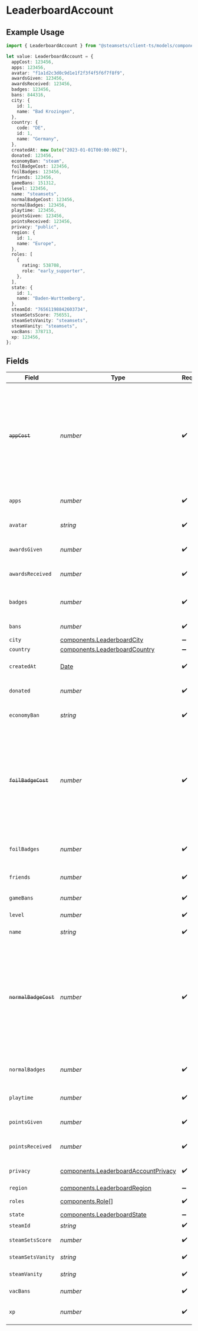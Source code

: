 # LeaderboardAccount

## Example Usage

```typescript
import { LeaderboardAccount } from "@steamsets/client-ts/models/components";

let value: LeaderboardAccount = {
  appCost: 123456,
  apps: 123456,
  avatar: "f1a1d2c3d0c9d1e1f2f3f4f5f6f7f8f9",
  awardsGiven: 123456,
  awardsReceived: 123456,
  badges: 123456,
  bans: 844316,
  city: {
    id: 1,
    name: "Bad Krozingen",
  },
  country: {
    code: "DE",
    id: 1,
    name: "Germany",
  },
  createdAt: new Date("2023-01-01T00:00:00Z"),
  donated: 123456,
  economyBan: "steam",
  foilBadgeCost: 123456,
  foilBadges: 123456,
  friends: 123456,
  gameBans: 151312,
  level: 123456,
  name: "steamsets",
  normalBadgeCost: 123456,
  normalBadges: 123456,
  playtime: 123456,
  pointsGiven: 123456,
  pointsReceived: 123456,
  privacy: "public",
  region: {
    id: 1,
    name: "Europe",
  },
  roles: [
    {
      rating: 538708,
      role: "early_supporter",
    },
  ],
  state: {
    id: 1,
    name: "Baden-Wurttemberg",
  },
  steamId: "76561198842603734",
  steamSetsScore: 756551,
  steamSetsVanity: "steamsets",
  steamVanity: "steamsets",
  vacBans: 378713,
  xp: 123456,
};
```

## Fields

| Field                                                                                                                                               | Type                                                                                                                                                | Required                                                                                                                                            | Description                                                                                                                                         | Example                                                                                                                                             |
| --------------------------------------------------------------------------------------------------------------------------------------------------- | --------------------------------------------------------------------------------------------------------------------------------------------------- | --------------------------------------------------------------------------------------------------------------------------------------------------- | --------------------------------------------------------------------------------------------------------------------------------------------------- | --------------------------------------------------------------------------------------------------------------------------------------------------- |
| ~~`appCost`~~                                                                                                                                       | *number*                                                                                                                                            | :heavy_check_mark:                                                                                                                                  | : warning: ** DEPRECATED **: This will be removed in a future release, please migrate away from it as soon as possible.<br/><br/>The cost of an app | 123456                                                                                                                                              |
| `apps`                                                                                                                                              | *number*                                                                                                                                            | :heavy_check_mark:                                                                                                                                  | The number of apps the account has                                                                                                                  | 123456                                                                                                                                              |
| `avatar`                                                                                                                                            | *string*                                                                                                                                            | :heavy_check_mark:                                                                                                                                  | The avatar hash of the account                                                                                                                      | f1a1d2c3d0c9d1e1f2f3f4f5f6f7f8f9                                                                                                                    |
| `awardsGiven`                                                                                                                                       | *number*                                                                                                                                            | :heavy_check_mark:                                                                                                                                  | The number of awards the account has                                                                                                                | 123456                                                                                                                                              |
| `awardsReceived`                                                                                                                                    | *number*                                                                                                                                            | :heavy_check_mark:                                                                                                                                  | The number of awards the account has                                                                                                                | 123456                                                                                                                                              |
| `badges`                                                                                                                                            | *number*                                                                                                                                            | :heavy_check_mark:                                                                                                                                  | The number of badges the account has                                                                                                                | 123456                                                                                                                                              |
| `bans`                                                                                                                                              | *number*                                                                                                                                            | :heavy_check_mark:                                                                                                                                  | The number of bans                                                                                                                                  |                                                                                                                                                     |
| `city`                                                                                                                                              | [components.LeaderboardCity](../../models/components/leaderboardcity.md)                                                                            | :heavy_minus_sign:                                                                                                                                  | N/A                                                                                                                                                 |                                                                                                                                                     |
| `country`                                                                                                                                           | [components.LeaderboardCountry](../../models/components/leaderboardcountry.md)                                                                      | :heavy_minus_sign:                                                                                                                                  | N/A                                                                                                                                                 |                                                                                                                                                     |
| `createdAt`                                                                                                                                         | [Date](https://developer.mozilla.org/en-US/docs/Web/JavaScript/Reference/Global_Objects/Date)                                                       | :heavy_check_mark:                                                                                                                                  | The time the account was created                                                                                                                    | 2023-01-01T00:00:00Z                                                                                                                                |
| `donated`                                                                                                                                           | *number*                                                                                                                                            | :heavy_check_mark:                                                                                                                                  | The total of donations the account has                                                                                                              | 123456                                                                                                                                              |
| `economyBan`                                                                                                                                        | *string*                                                                                                                                            | :heavy_check_mark:                                                                                                                                  | The economy ban of the account                                                                                                                      | steam                                                                                                                                               |
| ~~`foilBadgeCost`~~                                                                                                                                 | *number*                                                                                                                                            | :heavy_check_mark:                                                                                                                                  | : warning: ** DEPRECATED **: This will be removed in a future release, please migrate away from it as soon as possible.<br/><br/>The cost of a foil badge | 123456                                                                                                                                              |
| `foilBadges`                                                                                                                                        | *number*                                                                                                                                            | :heavy_check_mark:                                                                                                                                  | The number of foil badges the account has                                                                                                           | 123456                                                                                                                                              |
| `friends`                                                                                                                                           | *number*                                                                                                                                            | :heavy_check_mark:                                                                                                                                  | The number of friends the account has                                                                                                               | 123456                                                                                                                                              |
| `gameBans`                                                                                                                                          | *number*                                                                                                                                            | :heavy_check_mark:                                                                                                                                  | The number of game bans                                                                                                                             |                                                                                                                                                     |
| `level`                                                                                                                                             | *number*                                                                                                                                            | :heavy_check_mark:                                                                                                                                  | The level of the account                                                                                                                            | 123456                                                                                                                                              |
| `name`                                                                                                                                              | *string*                                                                                                                                            | :heavy_check_mark:                                                                                                                                  | The name of the account                                                                                                                             | steamsets                                                                                                                                           |
| ~~`normalBadgeCost`~~                                                                                                                               | *number*                                                                                                                                            | :heavy_check_mark:                                                                                                                                  | : warning: ** DEPRECATED **: This will be removed in a future release, please migrate away from it as soon as possible.<br/><br/>The cost of a normal badge | 123456                                                                                                                                              |
| `normalBadges`                                                                                                                                      | *number*                                                                                                                                            | :heavy_check_mark:                                                                                                                                  | The number of normal badges the account has                                                                                                         | 123456                                                                                                                                              |
| `playtime`                                                                                                                                          | *number*                                                                                                                                            | :heavy_check_mark:                                                                                                                                  | The playtime of the account                                                                                                                         | 123456                                                                                                                                              |
| `pointsGiven`                                                                                                                                       | *number*                                                                                                                                            | :heavy_check_mark:                                                                                                                                  | The number of points the account has                                                                                                                | 123456                                                                                                                                              |
| `pointsReceived`                                                                                                                                    | *number*                                                                                                                                            | :heavy_check_mark:                                                                                                                                  | The number of points the account has                                                                                                                | 123456                                                                                                                                              |
| `privacy`                                                                                                                                           | [components.LeaderboardAccountPrivacy](../../models/components/leaderboardaccountprivacy.md)                                                        | :heavy_check_mark:                                                                                                                                  | The privacy of the account                                                                                                                          | public                                                                                                                                              |
| `region`                                                                                                                                            | [components.LeaderboardRegion](../../models/components/leaderboardregion.md)                                                                        | :heavy_minus_sign:                                                                                                                                  | N/A                                                                                                                                                 |                                                                                                                                                     |
| `roles`                                                                                                                                             | [components.Role](../../models/components/role.md)[]                                                                                                | :heavy_check_mark:                                                                                                                                  | The roles of the account                                                                                                                            |                                                                                                                                                     |
| `state`                                                                                                                                             | [components.LeaderboardState](../../models/components/leaderboardstate.md)                                                                          | :heavy_minus_sign:                                                                                                                                  | N/A                                                                                                                                                 |                                                                                                                                                     |
| `steamId`                                                                                                                                           | *string*                                                                                                                                            | :heavy_check_mark:                                                                                                                                  | The steam id                                                                                                                                        | 76561198842603734                                                                                                                                   |
| `steamSetsScore`                                                                                                                                    | *number*                                                                                                                                            | :heavy_check_mark:                                                                                                                                  | The steam sets score                                                                                                                                |                                                                                                                                                     |
| `steamSetsVanity`                                                                                                                                   | *string*                                                                                                                                            | :heavy_check_mark:                                                                                                                                  | The vanity of the account                                                                                                                           | steamsets                                                                                                                                           |
| `steamVanity`                                                                                                                                       | *string*                                                                                                                                            | :heavy_check_mark:                                                                                                                                  | The vanity of the account                                                                                                                           | steamsets                                                                                                                                           |
| `vacBans`                                                                                                                                           | *number*                                                                                                                                            | :heavy_check_mark:                                                                                                                                  | The number of vac bans                                                                                                                              |                                                                                                                                                     |
| `xp`                                                                                                                                                | *number*                                                                                                                                            | :heavy_check_mark:                                                                                                                                  | The number of xp the account has                                                                                                                    | 123456                                                                                                                                              |